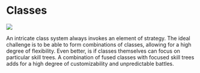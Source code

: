 # Classes

![](../../../assets/jobs.jpg)

An intricate class system always invokes an element of strategy. The ideal challenge is to be able to form combinations of classes, allowing for a high degree of flexibility. Even better, is if classes themselves can focus on particular skill trees. A combination of fused classes with focused skill trees adds for a high degree of customizability and unpredictable battles.
